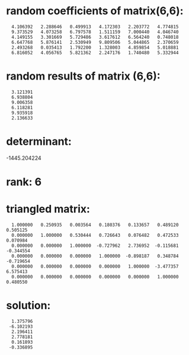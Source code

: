 # random coefficients of matrix(6,6):
```
  4.106392   2.288646   0.499913   4.172303   2.203772   4.774815
  9.373529   4.073258   6.797578   1.511159   7.000440   4.046740
  4.149155   3.301669   5.729486   3.617612   6.564240   0.748018
  6.647768   5.876141   2.530949   9.809506   5.044865   2.370659
  2.493268   0.035413   1.792200   1.328003   4.859854   5.018881
  6.816052   4.056765   5.821362   2.247176   1.740480   5.332944
```
# random results of matrix (6,6):
```
  3.121391
  6.938804
  9.006358
  6.118281
  9.935918
  2.136633
```
# determinant: 
-1445.204224
# rank: 6
# triangled matrix:
```
  1.000000   0.250935   0.003564   0.180376   0.133657   0.489120   0.505125
  0.000000   1.000000   0.530444   0.726643   0.076482   0.472533   0.070984
  0.000000   0.000000   1.000000  -0.727962   2.736952  -0.115681  -0.344554
  0.000000   0.000000   0.000000   1.000000  -0.898187   0.348784  -0.719654
  0.000000   0.000000   0.000000   0.000000   1.000000  -3.477357   6.575413
  0.000000   0.000000   0.000000   0.000000   0.000000   1.000000   0.480550
```
# solution: 
```
  1.375796
 -6.102193
  2.196411
  2.778181
  0.161893
 -0.336895
```
